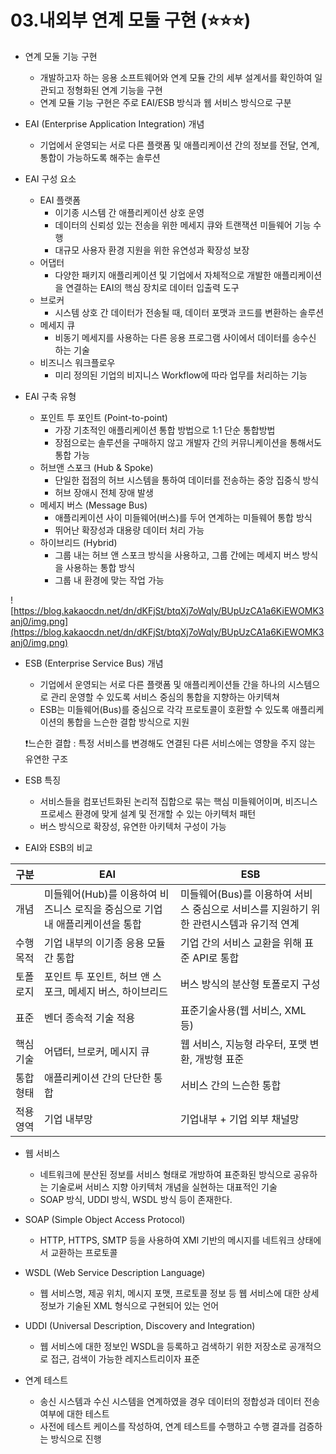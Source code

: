 # 03.내외부 연계 모둘 구현 (⭐⭐⭐)

- 연계 모둘 기능 구현
    - 개발하고자 하는 응용 소프트웨어와 연계 모듈 간의 세부 설계서를 확인하여 일관되고 정형화된 연계 기능을 구현
    - 연계 모듈 기능 구현은 주로 EAI/ESB 방식과 웹 서비스 방식으로 구분

- EAI (Enterprise Application Integration) 개념
    - 기업에서 운영되는 서로 다른 플랫폼 및 애플리케이션 간의 정보를 전달, 연계, 통합이 가능하도록 해주는 솔루션
- EAI 구성 요소
    - EAI 플랫폼
        - 이기종 시스템 간 애플리케이션 상호 운영
        - 데이터의 신뢰성 있는 전송을 위한 메세지 큐와 트랜잭션 미들웨어 기능 수행
        - 대규모 사용자 환경 지원을 위한 유연성과 확장성 보장
    - 어댑터
        - 다양한 패키지 애플리케이션 및 기업에서 자체적으로 개발한 애플리케이션을 연결하는 EAI의 핵심 장치로 데이터 입출력 도구
    - 브로커
        - 시스템 상호 간 데이터가 전송될 때, 데이터 포맷과 코드를 변환하는 솔루션
    - 메세지 큐
        - 비동기 메세지를 사용하는 다른 응용 프로그램 사이에서 데이터를 송수신 하는 기술
    - 비즈니스 워크플로우
        - 미리 정의된 기업의 비지니스 Workflow에 따라 업무를 처리하는 기능
- EAI 구축 유형
    - 포인트 투 포인트 (Point-to-point)
        - 가장 기초적인 애플리케이션 통합 방법으로 1:1 단순 통합방법
        - 장점으로는 솔루션을 구매하지 않고 개발자 간의 커뮤니케이션을 통해서도 통합 가능
    - 허브앤 스포크 (Hub & Spoke)
        - 단일한 접점의 허브 시스템을 통하여 데이터를 전송하는 중앙 집중식 방식
        - 허브 장애시 전체 장애 발생
    - 메세지 버스 (Message Bus)
        - 애플리케이션 사이 미들웨어(버스)를 두어 연계하는 미들웨어 통합 방식
        - 뛰어난 확장성과 대용량 데이터 처리 가능
    - 하이브리드 (Hybrid)
        - 그룹 내는 허브 앤 스포크 방식을 사용하고, 그룹 간에는 메세지 버스 방식을 사용하는 통합 방식
        - 그룹 내 환경에 맞는 작업 가능

![https://blog.kakaocdn.net/dn/dKFjSt/btqXj7oWqIy/BUpUzCA1a6KiEWOMK3anj0/img.png](https://blog.kakaocdn.net/dn/dKFjSt/btqXj7oWqIy/BUpUzCA1a6KiEWOMK3anj0/img.png)

- ESB (Enterprise Service Bus) 개념
    - 기업에서 운영되는 서로 다른 플랫폼 및 애플리케이션들 간을 하나의 시스템으로 관리 운영할 수 있도록 서비스 중심의 통합을 지향하는 아키텍쳐
    - ESB는 미들웨어(Bus)를 중심으로 각각 프로토콜이 호환할 수 있도록 애플리케이션의 통합을 느슨한 결합 방식으로 지원

  ❗느슨한 결합 : 특정 서비스를 변경해도 연결된 다른 서비스에는 영향을 주지 않는 유연한 구조

- ESB 특징
    - 서비스들을 컴포넌트화된 논리적 집합으로 묶는 핵심 미들웨어이며, 비즈니스 프로세스 환경에 맞게 설계 및 전개할 수 있는 아키텍처 패턴
    - 버스 방식으로 확장성, 유연한 아키텍처 구성이 가능
- EAI와 ESB의 비교

| 구분 | EAI | ESB |
| --- | --- | --- |
| 개념 | 미들웨어(Hub)를 이용하여 비즈니스 로직을 중심으로 기업 내 애플리케이션을 통합 | 미들웨어(Bus)를 이용하여 서비스 중심으로 서비스를 지원하기 위한 관련시스템과 유기적 연계 |
| 수행 목적 | 기업 내부의 이기종 응용 모듈 간 통합 | 기업 간의 서비스 교환을 위해 표준 API로 통합 |
| 토폴로지 | 포인트 투 포인트, 허브 앤 스포크, 메세지 버스, 하이브리드 | 버스 방식의 분산형 토폴로지 구성 |
| 표준 | 벤더 종속적 기술 적용 | 표준기술사용(웹 서비스, XML 등) |
| 핵심기술 | 어댑터, 브로커, 메시지 큐 | 웹 서비스, 지능형 라우터, 포맷 변환, 개방형 표준 |
| 통합 형태 | 애플리케이션 간의 단단한 통합 | 서비스 간의 느슨한 통합 |
| 적용 영역 | 기업 내부망 | 기업내부 + 기업 외부 채널망 |

- 웹 서비스
    - 네트워크에 분산된 정보를 서비스 형태로 개방하여 표준화된 방식으로 공유하는 기술로써 서비스 지향 아키텍처 개념을 실현하는 대표적인 기술
    - SOAP 방식, UDDI 방식, WSDL 방식 등이 존재한다.
- SOAP (Simple Object Access Protocol)
    - HTTP, HTTPS, SMTP 등을 사용하여 XMl 기반의 메시지를 네트워크 상태에서 교환하는 프로토콜
- WSDL (Web Service Description Language)
    - 웹 서비스명, 제공 위치, 메시지 포맷, 프로토콜 정보 등 웹 서비스에 대한 상세 정보가 기술된 XML 형식으로 구현되어 있는 언어
- UDDI (Universal Description, Discovery and Integration)
    - 웹 서비스에 대한 정보인 WSDL을 등록하고 검색하기 위한 저장소로 공개적으로 접근, 검색이 가능한 레지스트리이자 표준

- 연계 테스트
    - 송신 시스템과 수신 시스템을 연계하였을 경우 데이터의 정합성과 데이터 전송 여부에 대한 테스트
    - 사전에 테스트 케이스를 작성하여, 연계 테스트를 수행하고 수행 결과를 검증하는 방식으로 진행